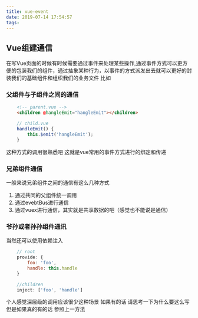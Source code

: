 ```yaml
---
title: vue-event
date: 2019-07-14 17:54:57
tags:
---
```

## Vue组建通信
在写Vue页面的时候有时候需要通过事件来处理某些操作,通过事件方式可以更方便的包装我们的组件，通过抽象某种行为，以事件的方式派发出去就可以更好的封装我们的基础组件和组织我们的业务文件
比如

### 父组件与子组件之间的通信

```html
    <!-- parent.vue -->
    <children @hangleEmit="hangleEmit"></children>
```
```javascript
    // child.vue
    handleEmit() {
        this.$emit('hangleEmit');
    }
```

这种方式的调用很熟悉吧 这就是vue常用的事件方式进行的绑定和传递

### 兄弟组件通信
一般来说兄弟组件之间的通信有这么几种方式
1. 通过共同的父组件统一调用
2. 通过evebtBus进行通信
3. 通过vuex进行通信，其实就是共享数据的吧（感觉也不能说是通信）

### 爷孙或者孙孙组件通讯
当然还可以使用依赖注入
```javascript
    // root
    provide: {
        foo: 'foo',
        handle: this.handle
    }

    //children
    inject: ['foo', 'handle']
```
个人感觉深层级的调用应该很少这种场景 如果有的话 请思考一下为什么要这么写 但是如果真的有的话 参照上一方法